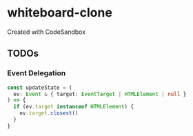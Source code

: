 # whiteboard-clone

Created with CodeSandbox

## TODOs

### Event Delegation

```ts
const updateState = (
  ev: Event & { target: EventTarget | HTMLElement | null }
) => {
  if (ev.target instanceof HTMLElement) {
    ev.target.closest()
  }
}
```
